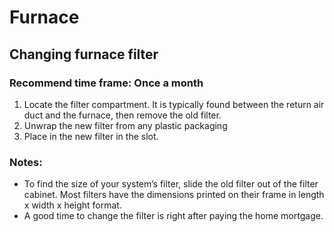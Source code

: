 # Furnace

## Changing furnace filter

### Recommend time frame: Once a month

1. Locate the filter compartment. It is typically found between the return air duct and the furnace, then remove the old filter.
2. Unwrap the new filter from any plastic packaging
3. Place in the new filter in the slot.

### Notes: 
* To find the size of your system’s filter, slide the old filter out of the filter cabinet. Most filters have the dimensions printed on their frame in length x width x height format.
* A good time to change the filter is right after paying the home mortgage.

